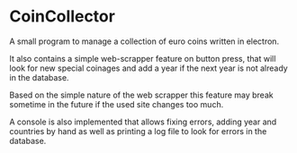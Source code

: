 # CoinCollector
A small program to manage a collection of euro coins written in electron.

It also contains a simple web-scrapper feature on button press, that will look for new special coinages and add a year if the next year is not already in the database.

Based on the simple nature of the web scrapper this feature may break sometime in the future if the used site changes too much.

A console is also implemented that allows fixing errors, adding year and countries by hand as well as printing a log file to look for errors in the database.
